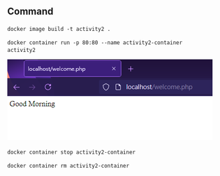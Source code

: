 ## Command

<code>docker image build -t activity2 .</code>

<code>docker container run -p 80:80 --name activity2-container activity2</code>

![Screen Shoot](screenshoot-1.PNG)

<code>docker container stop activity2-container</code>

<code>docker container rm activity2-container</code>